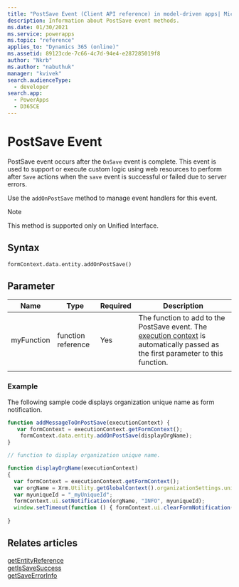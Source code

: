 ```yaml
---
title: "PostSave Event (Client API reference) in model-driven apps| MicrosoftDocs"
description: Information about PostSave event methods.
ms.date: 01/30/2021
ms.service: powerapps
ms.topic: "reference"
applies_to: "Dynamics 365 (online)"
ms.assetid: 89123cde-7c66-4c7d-94e4-e287285019f8
author: "Nkrb"
ms.author: "nabuthuk"
manager: "kvivek"
search.audienceType: 
  - developer
search.app: 
  - PowerApps
  - D365CE
---
```


# PostSave Event

PostSave event occurs after the `OnSave` event is complete. This event is used to support or execute custom logic using web resources to perform after `Save` actions when the `save` event is successful or failed due to server errors.

Use the `addOnPostSave`  method to manage event handlers for this event.

> [!NOTE]
> This method is supported only on Unified Interface.

<!--Some of the post save events include which are used by one of the first party app Field Service.
1) When we create a work order incident, read incident type, and retrieve all incident products where incident type is equal to incident type on work order incident, then create work order products.
2) If work order incident is primary incident on work order, modifying the work order incident that is updates the primary inc
When a primary contact phone number is updated, update the same on the account phone number.-->

## Syntax

`formContext.data.entity.addOnPostSave()`

## Parameter

|Name|Type|Required|Description|
|------|------|------|---------|
|myFunction|function reference|Yes|The function to add to the PostSave event. The [execution context](../../clientapi-execution-context.md) is automatically passed as the first parameter to this function.|
|||||



<!--Code Example:
We call below method and it will display org name. For making decisions on whether the save succeeded or failed, executioncontext object will have params such as 
1) getIsSaveSuccess() - use this method to know if the save operation on the entity succeeds or fails
Usage - executionContext.getEventArgs(). getIsSaveSuccess();
2) getEntityReference() - it will have entity info being saved/updated in case of success such as entity id, entity name (for eg., account or contact)
Usage - executionContext.getEventArgs(). getEntityReference();
3) getSaveErrorInfo() - Error details on why an entity save failed.
Usage - executionContext.getEventArgs(). getSaveErrorInfo ();-->

### Example 

The following sample code displays organization unique name as form notification.

```JavaScript
function addMessageToOnPostSave(executionContext) {
   var formContext = executionContext.getFormContext();
    formContext.data.entity.addOnPostSave(displayOrgName);
}

// function to display organization unique name.

function displayOrgName(executionContext)
{
  var formContext = executionContext.getFormContext();
  var orgName = Xrm.Utility.getGlobalContext().organizationSettings.uniqueName;
  var myuniqueId = "_myUniqueId";
  formContext.ui.setNotification(orgName, "INFO", myuniqueId);
  window.setTimeout(function () { formContext.ui.clearFormNotification(myUniqueId); }, 10000);
  
}

```

## Relates articles

[getEntityReference](../save-event-arguments/getEntityReference.md)<br/>
[getIsSaveSuccess](../save-event-arguments/getIsSaveSuccess.md)<br/>
[getSaveErrorInfo](../save-event-arguments/getSaveErrorInfo.md)